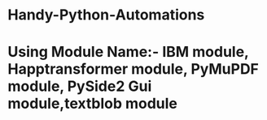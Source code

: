 # Handy-Python-Automations

# Using Module Name:- IBM module, Happtransformer module, PyMuPDF module, PySide2 Gui module,textblob module